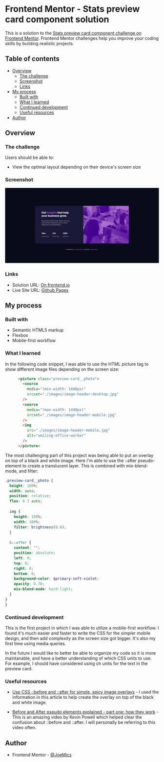 # Frontend Mentor - Stats preview card component solution

This is a solution to the [Stats preview card component challenge on Frontend Mentor](https://www.frontendmentor.io/challenges/stats-preview-card-component-8JqbgoU62). Frontend Mentor challenges help you improve your coding skills by building realistic projects. 

## Table of contents

- [Overview](#overview)
  - [The challenge](#the-challenge)
  - [Screenshot](#screenshot)
  - [Links](#links)
- [My process](#my-process)
  - [Built with](#built-with)
  - [What I learned](#what-i-learned)
  - [Continued development](#continued-development)
  - [Useful resources](#useful-resources)
- [Author](#author)

## Overview

### The challenge

Users should be able to:

- View the optimal layout depending on their device's screen size

### Screenshot

![Solution Screenshot](./images/stats-preview-card-solution.jpg)

### Links

- Solution URL: [On frontend.io](https://www.frontendmentor.io/solutions/responsive-site-made-using-sass-ErPfe66xP)
- Live Site URL: [Github Pages](https://joemics.github.io/frontend-mentor-stats-preview-card-component/)

## My process

### Built with

- Semantic HTML5 markup
- Flexbox
- Mobile-first workflow

### What I learned
In the following code snippet, I was able to use the HTML picture tag to show different image files depending on the screen size:

```html
      <picture class="preview-card__photo">
        <source
          media="(min-width: 1440px)"
          srcset="./images/image-header-desktop.jpg"
        />
        <source
          media="(max-width: 1440px)"
          srcset="./images/image-header-mobile.jpg"
        />
        <img
          src="./images/image-header-mobile.jpg"
          alt="smiling-office-worker"
        />
      </picture>
```

The most challenging part of this project was being able to put an overlay on top of a black and white image. Here I'm able to use the ::after pseudo-element to create a translucent layer. This is combined with mix-blend-mode, and filter: 
```scss
.preview-card__photo {
  height: 100%;
  width: auto;
  position: relative;
  flex: 0 1 auto;

  img {
    height: 100%;
    width: 100%;
    filter: brightness(0.6);
  }

  &::after {
    content: "";
    position: absolute;
    left: 0;
    top: 0;
    right: 0;
    bottom: 0;
    background-color: $primary-soft-violet;
    opacity: 0.78;
    mix-blend-mode: hard-light;
  }
}
}
```

### Continued development

This is the first project in which I was able to utilize a mobile-first workflow. I found it's much easier and faster to write the CSS for the simpler mobile design, and then add complexity as the screen size got bigger. It's also my first time using media queries. 

In the future I would like to better be able to organize my code so it is more maintanable, and have a better understanding of which CSS units to use. For example, I should have considered using ch units for the text in the preview card. 

### Useful resources

- [Use CSS ::before and ::after for simple, spicy image overlays](https://bryanlrobinson.com/blog/how-to-css-after-elements-for-background-overlays/) - I used the information in this article to help create the overlay on top of the black and white image.

- [Before and After pseudo elements explained - part one: how they work](https://www.youtube.com/watch?v=zGiirUiWslI) - This is an amazing video by Kevin Powell which helped clear the confusion about ::before and ::after. I will personally be referring to this video often.


## Author

- Frontend Mentor - [@JoeMics](https://www.frontendmentor.io/profile/JoeMics)


